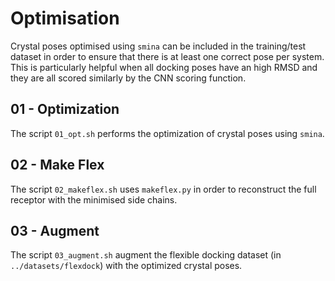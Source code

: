 # Optimisation

Crystal poses optimised using `smina` can be included in the training/test dataset in order to ensure that there is at least one correct pose per system. This is particularly helpful when all docking poses have an high RMSD and they are all scored similarly by the CNN scoring function.

## 01 - Optimization

The script `01_opt.sh` performs the optimization of crystal poses using `smina`.

## 02 - Make Flex

The script `02_makeflex.sh` uses `makeflex.py` in order to reconstruct the full receptor with the minimised side chains.

## 03 - Augment

The script `03_augment.sh` augment the flexible docking dataset (in `../datasets/flexdock`) with the optimized crystal poses.
